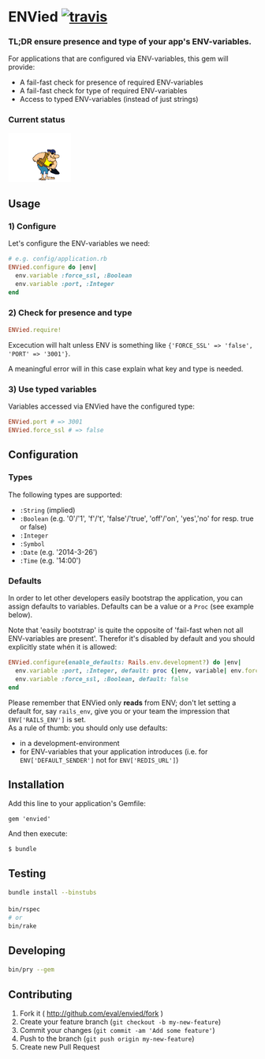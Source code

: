 # ENVied [![travis](https://secure.travis-ci.org/eval/envied.png?branch=master)](https://secure.travis-ci.org/#!/eval/envied)

### TL;DR ensure presence and type of your app's ENV-variables.

For applications that are configured via ENV-variables, this gem will provide:

* A fail-fast check for presence of required ENV-variables
* A fail-fast check for type of required ENV-variables
* Access to typed ENV-variables (instead of just strings)

### Current status

![](underconstruction.gif)

## Usage

### 1) Configure

Let's configure the ENV-variables we need:

```ruby
# e.g. config/application.rb
ENVied.configure do |env|
  env.variable :force_ssl, :Boolean
  env.variable :port, :Integer
end
```

### 2) Check for presence and type

```ruby
ENVied.require!
```
Excecution will halt unless ENV is something like
`{'FORCE_SSL' => 'false', 'PORT' => '3001'}`.

A meaningful error will in this case explain what key and type is needed.

### 3) Use typed variables

Variables accessed via ENVied have the configured type:

```ruby
ENVied.port # => 3001
ENVied.force_ssl # => false
```

## Configuration

### Types

The following types are supported:

* `:String` (implied)
* `:Boolean` (e.g. '0'/'1', 'f'/'t', 'false'/'true', 'off'/'on', 'yes','no' for resp. true or false)
* `:Integer`
* `:Symbol`
* `:Date` (e.g. '2014-3-26')
* `:Time` (e.g. '14:00')

### Defaults

In order to let other developers easily bootstrap the application, you can assign defaults to variables.
Defaults can be a value or a `Proc` (see example below).

Note that 'easily bootstrap' is quite the opposite of 'fail-fast when not all ENV-variables are present'. Therefor it's disabled by default and you should explicitly state whén it is allowed:

```ruby
ENVied.configure(enable_defaults: Rails.env.development?) do |env|
  env.variable :port, :Integer, default: proc {|env, variable| env.force_ssl ? 443 : 80 }
  env.variable :force_ssl, :Boolean, default: false
end
```

Please remember that ENVied only **reads** from ENV; don't let setting a default for, say `rails_env`, give you or your team the impression that `ENV['RAILS_ENV']` is set.  
As a rule of thumb: you should only use defaults:
* in a development-environment
* for ENV-variables that your application introduces (i.e. for `ENV['DEFAULT_SENDER']` not for `ENV['REDIS_URL']`)


## Installation

Add this line to your application's Gemfile:

    gem 'envied'

And then execute:

    $ bundle

## Testing

```bash
bundle install --binstubs

bin/rspec
# or
bin/rake
```

## Developing

```bash
bin/pry --gem
```


## Contributing

1. Fork it ( http://github.com/eval/envied/fork )
2. Create your feature branch (`git checkout -b my-new-feature`)
3. Commit your changes (`git commit -am 'Add some feature'`)
4. Push to the branch (`git push origin my-new-feature`)
5. Create new Pull Request
